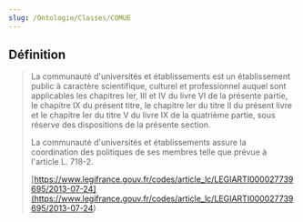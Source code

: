 ```yaml
---
slug: /Ontologie/Classes/COMUE
---
```


## Définition

> La communauté d'universités et établissements est un établissement public à caractère scientifique, culturel et professionnel auquel sont applicables les chapitres Ier, III et IV du livre VI de la présente partie, le chapitre IX du présent titre, le chapitre Ier du titre II du présent livre et le chapitre Ier du titre V du livre IX de la quatrième partie, sous réserve des dispositions de la présente section.
>
> La communauté d'universités et établissements assure la coordination des politiques de ses membres telle que prévue à l'article L. 718-2.
>
> [https://www.legifrance.gouv.fr/codes/article_lc/LEGIARTI000027739695/2013-07-24](<https://www.legifrance.gouv.fr/codes/article_lc/LEGIARTI000027739695/2013-07-24>)
